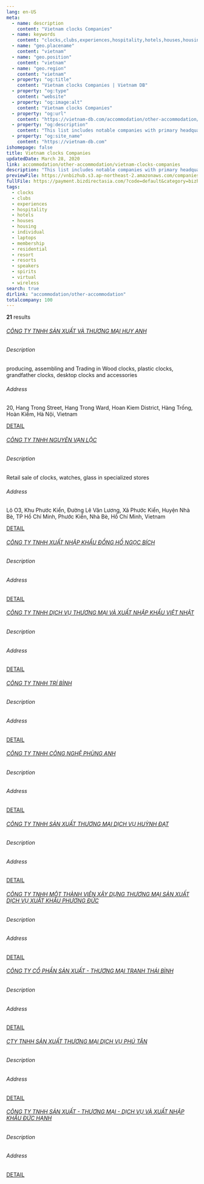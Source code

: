 ```yaml
---
lang: en-US
meta:
  - name: description
    content: "Vietnam clocks Companies"
  - name: keywords
    content: "clocks,clubs,experiences,hospitality,hotels,houses,housing,individual,laptops,membership,residential,resort,resorts,speakers,spirits,virtual,wireless,I559000"
  - name: "geo.placename"
    content: "vietnam"
  - name: "geo.position"
    content: "vietnam"
  - name: "geo.region"
    content: "vietnam"
  - property: "og:title"
    content: "Vietnam clocks Companies | Vietnam DB"
  - property: "og:type"
    content: "website"
  - property: "og:image:alt"
    content: "Vietnam clocks Companies"
  - property: "og:url"
    content: "https://vietnam-db.com/accommodation/other-accommodation/vietnam-clocks-companies"
  - property: "og:description"
    content: "This list includes notable companies with primary headquarters located in the Vietnam that are engaged in business activities of clocks, updated on March 28, 2020.This list was compiled automatically by our AI-powered algorithm and curated by our team of analysts"
  - property: "og:site_name"
    content: "https://vietnam-db.com"
ishomepage: false
title: Vietnam clocks Companies
updatedDate: March 28, 2020
link: accommodation/other-accommodation/vietnam-clocks-companies
description: "This list includes notable companies with primary headquarters located in the Vietnam that are engaged in business activities of clocks, updated on March 28, 2020.This list was compiled automatically by our AIpowered algorithm and curated by our team of analysts"
previewFile: https://vnbizhub.s3.ap-northeast-2.amazonaws.com/companies/vietnam-clocks-companies_preview.xlsx
fullFile: https://payment.bizdirectasia.com/?code=default&category=bizhub&item=vietnam-clocks-companies&redirect=https://vietnam-db.com
tags: 
  - clocks
  - clubs
  - experiences
  - hospitality
  - hotels
  - houses
  - housing
  - individual
  - laptops
  - membership
  - residential
  - resort
  - resorts
  - speakers
  - spirits
  - virtual
  - wireless
search: true
dirlink: "accommodation/other-accommodation"
totalcompany: 100
---
```


<p class="fs-medium textColorHighlight"><strong>21</strong> results</p>
<div class="bd-item">
    <div class="item-content">
        <h6 class="textColorPrimary item-title"><a class="textColorPrimary" href="/accommodation/other-accommodation/vietnam-clocks-companies/level3-huy-anh-trading-and-production-company-limited-2652824">CÔNG TY TNHH SẢN XUẤT VÀ THƯƠNG MẠI HUY ANH</a></h6>
        <h6 class="bd-label">Description</h6>
        <p> producing, assembling and Trading in Wood clocks, plastic clocks, grandfather clocks, desktop clocks and accessories</p>
        <h6 class="bd-label">Address</h6>
        <p>20, Hang Trong Street, Hang Trong Ward, Hoan Kiem District, Hàng Trống, Hoàn Kiếm, Hà Nội, Vietnam</p>
        <p>
            <a class="btn btn-sm btn-primary" href="/accommodation/other-accommodation/vietnam-clocks-companies/level3-huy-anh-trading-and-production-company-limited-2652824">DETAIL <i class="bd-icon ic_arrow_back"></i></a>
        </p>
    </div>
</div>

<div class="bd-item">
    <div class="item-content">
        <h6 class="textColorPrimary item-title"><a class="textColorPrimary" href="/accommodation/other-accommodation/vietnam-clocks-companies/level3-nguyen-van-loc-company-limited-2634885">CÔNG TY TNHH NGUYÊN VẠN LỘC</a></h6>
        <h6 class="bd-label">Description</h6>
        <p>Retail sale of clocks, watches, glass in specialized stores</p>
        <h6 class="bd-label">Address</h6>
        <p>Lô O3, Khu Phước Kiển, Đường Lê Văn Lương, Xã Phước Kiển, Huyện Nhà Bè, TP Hồ Chí Minh, Phước Kiển, Nhà Bè, Hồ Chí Minh, Vietnam</p>
        <p>
            <a class="btn btn-sm btn-primary" href="/accommodation/other-accommodation/vietnam-clocks-companies/level3-nguyen-van-loc-company-limited-2634885">DETAIL <i class="bd-icon ic_arrow_back"></i></a>
        </p>
    </div>
</div>

<div class="bd-item">
    <div class="item-content">
        <h6 class="textColorPrimary item-title"><a class="textColorPrimary" href="/accommodation/other-accommodation/vietnam-clocks-companies/level3-ngoc-bich-watch-import-export-company-limited-3083759">CÔNG TY TNHH XUẤT NHẬP KHẨU ĐỒNG HỒ NGỌC BÍCH</a></h6>
        <h6 class="bd-label">Description</h6>
        <p></p>
        <h6 class="bd-label">Address</h6>
        <p></p>
        <p>
            <a class="btn btn-sm btn-primary" href="/accommodation/other-accommodation/vietnam-clocks-companies/level3-ngoc-bich-watch-import-export-company-limited-3083759">DETAIL <i class="bd-icon ic_arrow_back"></i></a>
        </p>
    </div>
</div>

<div class="bd-item">
    <div class="item-content">
        <h6 class="textColorPrimary item-title"><a class="textColorPrimary" href="/accommodation/other-accommodation/vietnam-clocks-companies/level3-viet-nhat-service-trading-and-import-export-company-limited-3078759">CÔNG TY TNHH DỊCH VỤ THƯƠNG MẠI VÀ XUẤT NHẬP KHẨU VIỆT NHẬT</a></h6>
        <h6 class="bd-label">Description</h6>
        <p></p>
        <h6 class="bd-label">Address</h6>
        <p></p>
        <p>
            <a class="btn btn-sm btn-primary" href="/accommodation/other-accommodation/vietnam-clocks-companies/level3-viet-nhat-service-trading-and-import-export-company-limited-3078759">DETAIL <i class="bd-icon ic_arrow_back"></i></a>
        </p>
    </div>
</div>

<div class="bd-item">
    <div class="item-content">
        <h6 class="textColorPrimary item-title"><a class="textColorPrimary" href="/accommodation/other-accommodation/vietnam-clocks-companies/level3-tri-binh-company-limited-2729135">CÔNG TY TNHH TRÍ BÌNH</a></h6>
        <h6 class="bd-label">Description</h6>
        <p></p>
        <h6 class="bd-label">Address</h6>
        <p></p>
        <p>
            <a class="btn btn-sm btn-primary" href="/accommodation/other-accommodation/vietnam-clocks-companies/level3-tri-binh-company-limited-2729135">DETAIL <i class="bd-icon ic_arrow_back"></i></a>
        </p>
    </div>
</div>

<div class="bd-item">
    <div class="item-content">
        <h6 class="textColorPrimary item-title"><a class="textColorPrimary" href="/accommodation/other-accommodation/vietnam-clocks-companies/level3-cong-ty-tnhh-cong-nghe-phung-anh-2513961">CÔNG TY TNHH CÔNG NGHỆ PHÙNG ANH</a></h6>
        <h6 class="bd-label">Description</h6>
        <p></p>
        <h6 class="bd-label">Address</h6>
        <p></p>
        <p>
            <a class="btn btn-sm btn-primary" href="/accommodation/other-accommodation/vietnam-clocks-companies/level3-cong-ty-tnhh-cong-nghe-phung-anh-2513961">DETAIL <i class="bd-icon ic_arrow_back"></i></a>
        </p>
    </div>
</div>

<div class="bd-item">
    <div class="item-content">
        <h6 class="textColorPrimary item-title"><a class="textColorPrimary" href="/accommodation/other-accommodation/vietnam-clocks-companies/level3-cong-ty-tnhh-san-xuat-thuong-mai-dich-vu-huynh-dat-2767200">CÔNG TY TNHH SẢN XUẤT THƯƠNG MẠI DỊCH VỤ HUỲNH ĐẠT</a></h6>
        <h6 class="bd-label">Description</h6>
        <p></p>
        <h6 class="bd-label">Address</h6>
        <p></p>
        <p>
            <a class="btn btn-sm btn-primary" href="/accommodation/other-accommodation/vietnam-clocks-companies/level3-cong-ty-tnhh-san-xuat-thuong-mai-dich-vu-huynh-dat-2767200">DETAIL <i class="bd-icon ic_arrow_back"></i></a>
        </p>
    </div>
</div>

<div class="bd-item">
    <div class="item-content">
        <h6 class="textColorPrimary item-title"><a class="textColorPrimary" href="/accommodation/other-accommodation/vietnam-clocks-companies/level3-phuong-duc-export-service-manufacture-trading-construction-one-member-company-limited-2754431">CÔNG TY TNHH MỘT THÀNH VIÊN XÂY DỰNG THƯƠNG MẠI SẢN XUẤT DỊCH VỤ XUẤT KHẨU PHƯƠNG ĐỨC</a></h6>
        <h6 class="bd-label">Description</h6>
        <p></p>
        <h6 class="bd-label">Address</h6>
        <p></p>
        <p>
            <a class="btn btn-sm btn-primary" href="/accommodation/other-accommodation/vietnam-clocks-companies/level3-phuong-duc-export-service-manufacture-trading-construction-one-member-company-limited-2754431">DETAIL <i class="bd-icon ic_arrow_back"></i></a>
        </p>
    </div>
</div>

<div class="bd-item">
    <div class="item-content">
        <h6 class="textColorPrimary item-title"><a class="textColorPrimary" href="/accommodation/other-accommodation/vietnam-clocks-companies/level3-cong-ty-co-phan-san-xuat-thuong-mai-tranh-thai-binh-2807962">CÔNG TY CỔ PHẦN SẢN XUẤT - THƯƠNG MẠI TRANH THÁI BÌNH</a></h6>
        <h6 class="bd-label">Description</h6>
        <p></p>
        <h6 class="bd-label">Address</h6>
        <p></p>
        <p>
            <a class="btn btn-sm btn-primary" href="/accommodation/other-accommodation/vietnam-clocks-companies/level3-cong-ty-co-phan-san-xuat-thuong-mai-tranh-thai-binh-2807962">DETAIL <i class="bd-icon ic_arrow_back"></i></a>
        </p>
    </div>
</div>

<div class="bd-item">
    <div class="item-content">
        <h6 class="textColorPrimary item-title"><a class="textColorPrimary" href="/accommodation/other-accommodation/vietnam-clocks-companies/level3-phu-tan-service-trading-production-company-limited-3073365">CTY TNHH SẢN XUẤT THƯƠNG MẠI DỊCH VỤ PHÚ TÂN</a></h6>
        <h6 class="bd-label">Description</h6>
        <p></p>
        <h6 class="bd-label">Address</h6>
        <p></p>
        <p>
            <a class="btn btn-sm btn-primary" href="/accommodation/other-accommodation/vietnam-clocks-companies/level3-phu-tan-service-trading-production-company-limited-3073365">DETAIL <i class="bd-icon ic_arrow_back"></i></a>
        </p>
    </div>
</div>

<div class="bd-item">
    <div class="item-content">
        <h6 class="textColorPrimary item-title"><a class="textColorPrimary" href="/accommodation/other-accommodation/vietnam-clocks-companies/level3-duc-hanh-production-trading-service-and-import-export-company-limited-2547394">CÔNG TY TNHH SẢN XUẤT - THƯƠNG MẠI - DỊCH VỤ VÀ XUẤT NHẬP KHẨU ĐỨC HẠNH</a></h6>
        <h6 class="bd-label">Description</h6>
        <p></p>
        <h6 class="bd-label">Address</h6>
        <p></p>
        <p>
            <a class="btn btn-sm btn-primary" href="/accommodation/other-accommodation/vietnam-clocks-companies/level3-duc-hanh-production-trading-service-and-import-export-company-limited-2547394">DETAIL <i class="bd-icon ic_arrow_back"></i></a>
        </p>
    </div>
</div>

